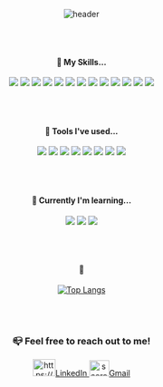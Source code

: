 <div align="center"> 
  
![header](https://capsule-render.vercel.app/api?type=wave&color=gradient&height=300&section=header&text=Hi!%20I'm%20Saerom%20👋&&fontSize=50)

<br/> <br/>
  
#### :whale2: My Skills... 

  <img src="https://img.shields.io/badge/HTML5-E34F26?style=for-the-badge&logo=HTML5&logoColor=white">
  <img src="https://img.shields.io/badge/CSS-239120?&style=for-the-badge&logo=css3&logoColor=white">
  <img src="https://img.shields.io/badge/JavaScript-F7DF1E?style=for-the-badge&logo=javaScript&logoColor=white">
  <img src="https://img.shields.io/badge/TypeScript-007ACC?style=for-the-badge&logo=typescript&logoColor=white">
  <img src="https://img.shields.io/badge/react-20232a.svg?style=for-the-badge&logo=react&logoColor=61DAFB">
  <img src="https://img.shields.io/badge/node.js-5FA04E?style=for-the-badge&logo=nodejs&logoColor=white">  
  <img src="https://img.shields.io/badge/Webpack-3178C6?style=for-the-badge&logo=webpack&logoColor=black">
  <img src="https://img.shields.io/badge/Vite-646CFF?style=for-the-badge&logo=vite&logoColor=black">
  <img src="https://img.shields.io/badge/Vitest-6E9F18?style=for-the-badge&logo=vitest&logoColor=white">
  <img src="https://img.shields.io/badge/styled--components-DB7093?style=for-the-badge&logo=styled-components&logoColor=black">
  <img src="https://img.shields.io/badge/GraphQL-E10098?style=for-the-badge&logo=graphql&logoColor=black">
  <img src="https://img.shields.io/badge/Jest-C21325?style=for-the-badge&logo=jest&logoColor=fff">
  <img src="https://img.shields.io/badge/Git-F05032?style=for-the-badge&logo=git&logoColor=white">

<br/><br/>

#### :octopus: Tools I've used...

<img src="https://img.shields.io/badge/Visual%20Studio%20Code-007ACC?style=for-the-badge&logo=visual-studio-code&logoColor=white">
<img src="https://img.shields.io/badge/IntelliJ%20IDEA-000000?style=for-the-badge&logo=intellij-idea&logoColor=white">
<img src="https://img.shields.io/badge/WebStorm-000?style=for-the-badge&logo=webstorm&logoColor=fff">
<img src="https://img.shields.io/badge/github-181717?style=for-the-badge&logo=github&logoColor=white">
<img src="https://img.shields.io/badge/Bitbucket-007ACC?style=for-the-badge&logo=bitbucket&logoColor=white">
<img src="https://img.shields.io/badge/Jira-202830?style=for-the-badge&logo=Jira&logoColor=0052CC">
<img src="https://img.shields.io/badge/Jenkins-green?style=for-the-badge&logo=Jenkins&logoColor=white">
<img src="https://img.shields.io/badge/Figma-F24E1E?style=for-the-badge&logo=figma&logoColor=white">

<br/><br/> 

#### 📖 Currently I'm learning...
<img src="https://img.shields.io/badge/Python-3776AB?style=for-the-badge&logo=python&logoColor=white">
<img src="https://img.shields.io/badge/Pixijs-E72264?style=for-the-badge&logo=pixijs&logoColor=white">
<img src="https://img.shields.io/badge/Amazon_AWS-232F3E?style=for-the-badge&logo=amazon-aws&logoColor=white">

<br/><br/>  
#### :honeybee:

[![Top Langs](https://github-readme-stats.vercel.app/api/top-langs/?username=saerom-hong&layout=compact)](https://github.com/anuraghazra/github-readme-stats)


<br/><br/>
### 📪 Feel free to reach out to me! 

<a href="https://www.linkedin.com/in/saerom-hong-w1112/" target="blank"><img src="https://raw.githubusercontent.com/rahuldkjain/github-profile-readme-generator/master/src/images/icons/Social/linked-in-alt.svg" alt="https://www.linkedin.com/in/saerom-hong-w1112/" height="30" width="40"/>LinkedIn </a>
<a href="mailto:saeromhong12@gmail.com" target="blank"><img src="https://upload.wikimedia.org/wikipedia/commons/thumb/7/7e/Gmail_icon_%282020%29.svg/512px-Gmail_icon_%282020%29.svg.png" alt="saeromhong12@gmail.com" height="28" width="35" />Gmail</a>
</div>
